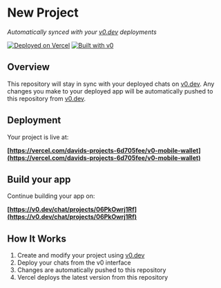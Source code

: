 # New Project

*Automatically synced with your [v0.dev](https://v0.dev) deployments*

[![Deployed on Vercel](https://img.shields.io/badge/Deployed%20on-Vercel-black?style=for-the-badge&logo=vercel)](https://vercel.com/davids-projects-6d705fee/v0-mobile-wallet)
[![Built with v0](https://img.shields.io/badge/Built%20with-v0.dev-black?style=for-the-badge)](https://v0.dev/chat/projects/06PkOwrj1Rf)

## Overview

This repository will stay in sync with your deployed chats on [v0.dev](https://v0.dev).
Any changes you make to your deployed app will be automatically pushed to this repository from [v0.dev](https://v0.dev).

## Deployment

Your project is live at:

**[https://vercel.com/davids-projects-6d705fee/v0-mobile-wallet](https://vercel.com/davids-projects-6d705fee/v0-mobile-wallet)**

## Build your app

Continue building your app on:

**[https://v0.dev/chat/projects/06PkOwrj1Rf](https://v0.dev/chat/projects/06PkOwrj1Rf)**

## How It Works

1. Create and modify your project using [v0.dev](https://v0.dev)
2. Deploy your chats from the v0 interface
3. Changes are automatically pushed to this repository
4. Vercel deploys the latest version from this repository